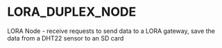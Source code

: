# LORA_DUPLEX_NODE
LORA Node - receive requests to send data to a LORA gateway, save the data from a DHT22 sensor to an SD card
